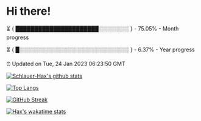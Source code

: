 # Hi there!

⏳ { ██████████████████████░░░░░░░░ } - 75.05% - Month progress

⏳ { █░░░░░░░░░░░░░░░░░░░░░░░░░░░░░ } - 6.37% - Year progress

⏰ Updated on Tue, 24 Jan 2023 06:23:50 GMT


[![Schlauer-Hax's github stats](https://github-readme-stats.vercel.app/api?username=Schlauer-Hax&show_icons=true&theme=dark&count_private=true)](https://github.com/Schlauer-Hax)


[![Top Langs](https://github-readme-stats.vercel.app/api/top-langs/?username=Schlauer-Hax&layout=compact&theme=dark)](https://github.com/Schlauer-Hax?tab=repositories)

[![GitHub Streak](https://streak-stats.demolab.com?user=Schlauer-Hax&theme=dark)](https://git.io/streak-stats)

[![Hax's wakatime stats](https://github-readme-stats.vercel.app/api/wakatime?username=Hax&theme=dark)](https://wakatime.com/@Hax)

